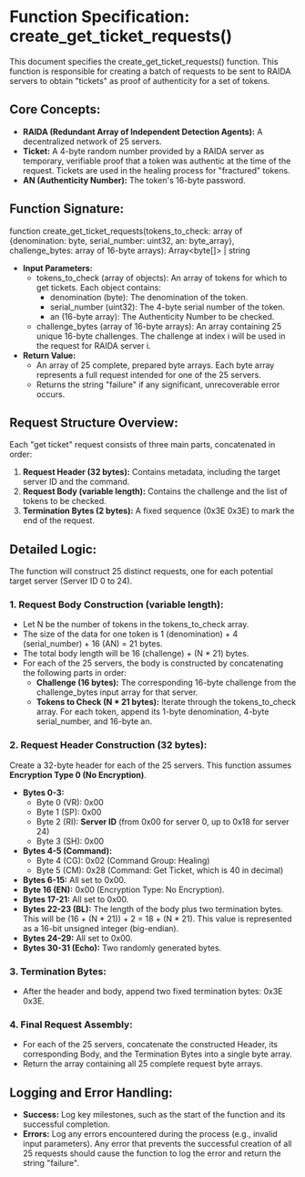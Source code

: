 # **Function Specification: create\_get\_ticket\_requests()**

This document specifies the create\_get\_ticket\_requests() function. This function is responsible for creating a batch of requests to be sent to RAIDA servers to obtain "tickets" as proof of authenticity for a set of tokens.

## **Core Concepts:**

* **RAIDA (Redundant Array of Independent Detection Agents):** A decentralized network of 25 servers.  
* **Ticket:** A 4-byte random number provided by a RAIDA server as temporary, verifiable proof that a token was authentic at the time of the request. Tickets are used in the healing process for "fractured" tokens.  
* **AN (Authenticity Number):** The token's 16-byte password.

## **Function Signature:**

function create\_get\_ticket\_requests(tokens\_to\_check: array of {denomination: byte, serial\_number: uint32, an: byte\_array}, challenge\_bytes: array of 16-byte arrays): Array\<byte\[\]\> | string

* **Input Parameters:**  
  * tokens\_to\_check (array of objects): An array of tokens for which to get tickets. Each object contains:  
    * denomination (byte): The denomination of the token.  
    * serial\_number (uint32): The 4-byte serial number of the token.  
    * an (16-byte array): The Authenticity Number to be checked.  
  * challenge\_bytes (array of 16-byte arrays): An array containing 25 unique 16-byte challenges. The challenge at index i will be used in the request for RAIDA server i.  
* **Return Value:**  
  * An array of 25 complete, prepared byte arrays. Each byte array represents a full request intended for one of the 25 servers.  
  * Returns the string "failure" if any significant, unrecoverable error occurs.

## **Request Structure Overview:**

Each "get ticket" request consists of three main parts, concatenated in order:

1. **Request Header (32 bytes):** Contains metadata, including the target server ID and the command.  
2. **Request Body (variable length):** Contains the challenge and the list of tokens to be checked.  
3. **Termination Bytes (2 bytes):** A fixed sequence (0x3E 0x3E) to mark the end of the request.

## **Detailed Logic:**

The function will construct 25 distinct requests, one for each potential target server (Server ID 0 to 24).

### **1\. Request Body Construction (variable length):**

* Let N be the number of tokens in the tokens\_to\_check array.  
* The size of the data for one token is 1 (denomination) \+ 4 (serial\_number) \+ 16 (AN) \= 21 bytes.  
* The total body length will be 16 (challenge) \+ (N \* 21\) bytes.  
* For each of the 25 servers, the body is constructed by concatenating the following parts in order:  
  * **Challenge (16 bytes):** The corresponding 16-byte challenge from the challenge\_bytes input array for that server.  
  * **Tokens to Check (N \* 21 bytes):** Iterate through the tokens\_to\_check array. For each token, append its 1-byte denomination, 4-byte serial\_number, and 16-byte an.

### **2\. Request Header Construction (32 bytes):**

Create a 32-byte header for each of the 25 servers. This function assumes **Encryption Type 0 (No Encryption)**.

* **Bytes 0-3:**  
  * Byte 0 (VR): 0x00  
  * Byte 1 (SP): 0x00  
  * Byte 2 (RI): **Server ID** (from 0x00 for server 0, up to 0x18 for server 24\)  
  * Byte 3 (SH): 0x00  
* **Bytes 4-5 (Command):**  
  * Byte 4 (CG): 0x02 (Command Group: Healing)  
  * Byte 5 (CM): 0x28 (Command: Get Ticket, which is 40 in decimal)  
* **Bytes 6-15:** All set to 0x00.  
* **Byte 16 (EN):** 0x00 (Encryption Type: No Encryption).  
* **Bytes 17-21:** All set to 0x00.  
* **Bytes 22-23 (BL):** The length of the body plus two termination bytes. This will be (16 \+ (N \* 21)) \+ 2 \= 18 \+ (N \* 21). This value is represented as a 16-bit unsigned integer (big-endian).  
* **Bytes 24-29:** All set to 0x00.  
* **Bytes 30-31 (Echo):** Two randomly generated bytes.

### **3\. Termination Bytes:**

* After the header and body, append two fixed termination bytes: 0x3E 0x3E.

### **4\. Final Request Assembly:**

* For each of the 25 servers, concatenate the constructed Header, its corresponding Body, and the Termination Bytes into a single byte array.  
* Return the array containing all 25 complete request byte arrays.

## **Logging and Error Handling:**

* **Success:** Log key milestones, such as the start of the function and its successful completion.  
* **Errors:** Log any errors encountered during the process (e.g., invalid input parameters). Any error that prevents the successful creation of all 25 requests should cause the function to log the error and return the string "failure".
